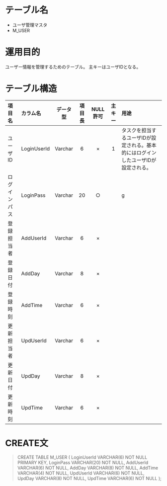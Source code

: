 
 # テーブル名
 - ユーザ管理マスタ
 - M_USER

 # 運用目的

ユーザー情報を管理するためのテーブル。
主キーはユーザIDとなる。

 # テーブル構造

|項目名|カラム名|データ型|項目長|NULL許可|主キー|用途|
|:--|:--|:--:|:--:|:--:|:--:|:--|
|ユーザID|LoginUserId|Varchar|6|×|1|タスクを担当するユーザIDが設定される。基本的にはログインしたユーザIDが設定される。|
|ログインパス|LoginPass|Varchar|20|○| |g|
|登録担当者|AddUserId|Varchar|6|×| | |
|登録日付|AddDay|Varchar|8|×| | |
|登録時刻|AddTime|Varchar|6|×| | |
|更新担当者|UpdUserId|Varchar|6|×| | |
|更新日付|UpdDay|Varchar|8|×| | |
|更新時刻|UpdTime|Varchar|6|×| | |


 # CREATE文
> 	CREATE TABLE M_USER (
> 		LoginUserId   VARCHAR(6) NOT NULL PRIMARY KEY,
> 		LoginPass     VARCHAR(20) NOT NULL,
> 		AddUserId     VARCHAR(6) NOT NULL,
> 		AddDay        VARCHAR(8) NOT NULL,
> 		AddTime       VARCHAR(4) NOT NULL,
> 		UpdUserId     VARCHAR(6) NOT NULL,
> 		UpdDay        VARCHAR(8) NOT NULL,
> 		UpdTime       VARCHAR(6) NOT NULL
> 	);




